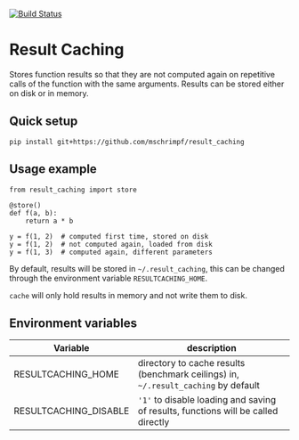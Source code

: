 [![Build Status](https://travis-ci.org/brain-score/result_caching.svg?branch=master)](https://travis-ci.org/brain-score/result_caching)

# Result Caching
Stores function results so that they are not computed again on repetitive calls of the function with the same arguments.
Results can be stored either on disk or in memory.


## Quick setup
```
pip install git+https://github.com/mschrimpf/result_caching
```

## Usage example
```
from result_caching import store

@store()
def f(a, b):
	return a * b
	
y = f(1, 2)  # computed first time, stored on disk
y = f(1, 2)  # not computed again, loaded from disk
y = f(1, 3)  # computed again, different parameters
```

By default, results will be stored in `~/.result_caching`, this can be
changed through the environment variable `RESULTCACHING_HOME`.

`cache` will only hold results in memory and not write them to disk.

## Environment variables
| Variable | description |
|-----------------------|----------------------------------------------------------------------------------|
| RESULTCACHING_HOME | directory to cache results (benchmark ceilings) in, `~/.result_caching` by default |
| RESULTCACHING_DISABLE | `'1'` to disable loading and saving of results, functions will be called directly |
